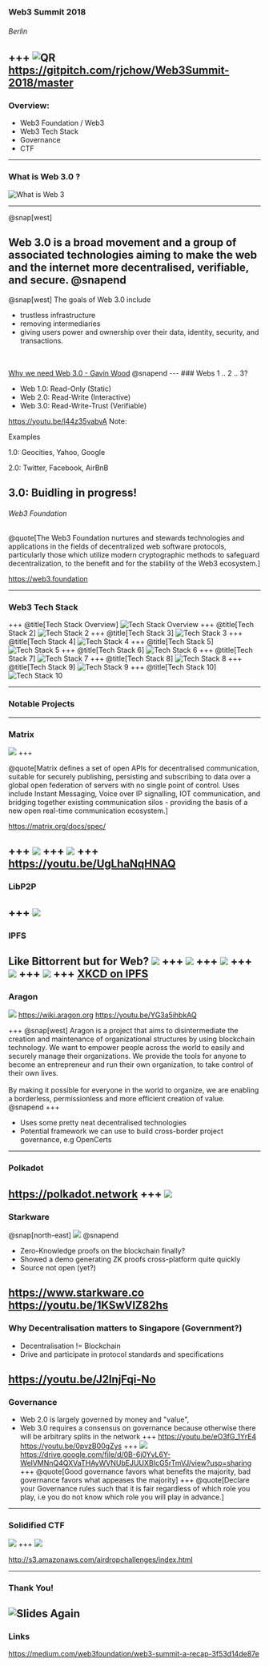 ### Web3 Summit 2018
###### Berlin
+++
![QR](./images/qr.png)
https://gitpitch.com/rjchow/Web3Summit-2018/master
---

### Overview:
- Web3 Foundation / Web3
- Web3 Tech Stack
- Governance
- CTF

---

### What is Web 3.0 ?

![What is Web 3](./images/whatisweb3.jpg)

---
@snap[west]

Web 3.0 is a broad movement and a group of associated technologies aiming to make the web and the internet more decentralised, verifiable, and secure.
@snapend
---

@snap[west]
The goals of Web 3.0 include 
<ul>
<li>trustless infrastructure</li> 
<li>removing intermediaries</li> 
<li>giving users power and ownership over their data, identity, security, and transactions.</li>
</ul>
<br><br>
<a href="https://medium.com/@gavofyork/why-we-need-web-3-0-5da4f2bf95ab">Why we need Web 3.0 - Gavin Wood</a>
@snapend
---
### Webs 1 .. 2 .. 3?

- Web 1.0: Read-Only (Static)
- Web 2.0: Read-Write (Interactive)
- Web 3.0: Read-Write-Trust (Verifiable)

https://youtu.be/l44z35vabvA
Note:

Examples

1.0: Geocities, Yahoo, Google

2.0: Twitter, Facebook, AirBnB

3.0: Buidling in progress! 
---


###### Web3 Foundation
@quote[The Web3 Foundation nurtures and stewards technologies and applications in the fields of decentralized web software protocols, particularly those which utilize modern cryptographic methods to safeguard decentralization, to the benefit and for the stability of the Web3 ecosystem.]

https://web3.foundation

---

### Web3 Tech Stack

+++
@title[Tech Stack Overview]
![Tech Stack Overview](./images/web3techstack.png)
+++
@title[Tech Stack 2]
![Tech Stack 2](./images/tech_stack_2.JPG)
+++
@title[Tech Stack 3]
![Tech Stack 3](./images/tech_stack_3.JPG)
+++
@title[Tech Stack 4]
![Tech Stack 4](./images/tech_stack_4.JPG)
+++
@title[Tech Stack 5]
![Tech Stack 5](./images/tech_stack_5.JPG)
+++
@title[Tech Stack 6]
![Tech Stack 6](./images/tech_stack_6.JPG)
+++
@title[Tech Stack 7]
![Tech Stack 7](./images/tech_stack_7.JPG)
+++
@title[Tech Stack 8]
![Tech Stack 8](./images/tech_stack_8.JPG)
+++
@title[Tech Stack 9]
![Tech Stack 9](./images/tech_stack_9.JPG)
+++
@title[Tech Stack 10]
![Tech Stack 10](./images/tech_stack_10.JPG)

---

### Notable Projects

---

### Matrix

![](./images/matrix_2.JPG)
+++

@quote[Matrix defines a set of open APIs for decentralised communication, suitable for securely publishing, persisting and subscribing to data over a global open federation of servers with no single point of control. Uses include Instant Messaging, Voice over IP signalling, IOT communication, and bridging together existing communication silos - providing the basis of a new open real-time communication ecosystem.]

https://matrix.org/docs/spec/

+++
![](./images/matrix.png)
+++
![](./images/matrix_3.JPG)
+++
https://youtu.be/UgLhaNqHNAQ
---
### LibP2P
+++
![](./images/libp2p.jpg)
---

### IPFS
Like Bittorrent but for Web?
![](./images/ipfs1.png)
+++
![](./images/ipfs2.png)
+++
![](./images/ipfs3.png)
+++
![](./images/ipfs4.png)
+++
![](./images/ipfs5.png)
+++
[XKCD on IPFS](https://ipfs.io/ipfs/Qmb8wsGZNXt5VXZh1pEmYynjB6Euqpq3HYyeAdw2vScTkQ)
---

### Aragon
![](./images/aragon.png)
https://wiki.aragon.org
https://youtu.be/YG3a5ihbkAQ

+++
@snap[west]
Aragon is a project that aims to disintermediate the creation and maintenance of organizational structures by using blockchain technology. We want to empower people across the world to easily and securely manage their organizations. We provide the tools for anyone to become an entrepreneur and run their own organization, to take control of their own lives.
<br><br>
By making it possible for everyone in the world to organize, we are enabling a borderless, permissionless and more efficient creation of value.
@snapend
+++
- Uses some pretty neat decentralised technologies
- Potential framework we can use to build cross-border project governance, e.g OpenCerts

---
### Polkadot

https://polkadot.network
+++
![](./images/polkadot.png)
---
### Starkware
@snap[north-east]
![](./images/starkware.png)
@snapend
- Zero-Knowledge proofs on the blockchain finally?
- Showed a demo generating ZK proofs cross-platform quite quickly
- Source not open (yet?)

https://www.starkware.co
https://youtu.be/1KSwVIZ82hs
---
### Why Decentralisation matters to Singapore (Government?)
- Decentralisation != Blockchain
- Drive and participate in protocol standards and specifications

https://youtu.be/J2lnjFqi-No
---
### Governance
- Web 2.0 is largely governed by money and "value",
- Web 3.0 requires a consensus on governance because otherwise there will be arbitrary splits in the network
+++
https://youtu.be/eO3fG_1YrE4
https://youtu.be/0pvzB00gZys
+++
![](./images/governance.png)
https://drive.google.com/file/d/0B-6j0YvL6Y-WelVMNnQ4QXVaTHAyWVNUbEJUUXBIcG5rTmVJ/view?usp=sharing
+++
@quote[Good governance favors what benefits the majority, bad governance favors what appeases the majority]
+++
@quote[Declare your Governance rules such that it is fair regardless of which role you play, i.e you do not know which role you will play in advance.]
---

### Solidified CTF
![](./images/solidified_ctf.png)
+++
![](./images/solidified_ctf_2.jpg)

http://s3.amazonaws.com/airdropchallenges/index.html

---

### Thank You!
![Slides Again](./images/qr.png)
---
### Links
https://medium.com/web3foundation/web3-summit-a-recap-3f53d14de87e
